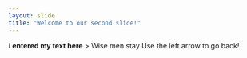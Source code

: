 ```yaml
---
layout: slide
title: "Welcome to our second slide!"
---
```

*I* **entered my text here** > Wise men stay
Use the left arrow to go back!
